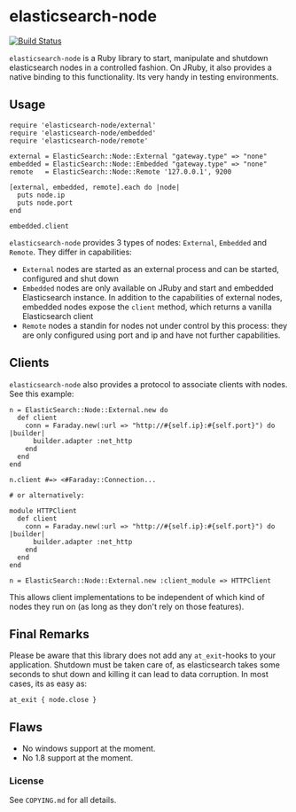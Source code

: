 # elasticsearch-node

[![Build Status](https://secure.travis-ci.org/Asquera/elasticsearch-node.png?branch=master)](http://travis-ci.org/Asquera/elasticsearch-node)

`elasticsearch-node` is a Ruby library to start, manipulate and shutdown elasticsearch nodes in a controlled fashion. On JRuby, it also provides a native binding to this functionality. Its very handy in testing environments.

## Usage

```
require 'elasticsearch-node/external'
require 'elasticsearch-node/embedded'
require 'elasticsearch-node/remote'

external = ElasticSearch::Node::External "gateway.type" => "none"
embedded = ElasticSearch::Node::Embedded "gateway.type" => "none"
remote   = ElasticSearch::Node::Remote '127.0.0.1', 9200

[external, embedded, remote].each do |node|
  puts node.ip
  puts node.port
end

embedded.client
```

`elasticsearch-node` provides 3 types of nodes: `External`, `Embedded` and `Remote`. They differ in capabilities:

* `External` nodes are started as an external process and can be started, configured and shut down
* `Embedded` nodes are only available on JRuby and start and embedded Elasticsearch instance. In addition to the capabilities of external nodes, embedded nodes expose the `client` method, which returns a vanilla Elasticsearch client
* `Remote` nodes a standin for nodes not under control by this process: they are only configured using port and ip and have not further capabilities.

## Clients

`elasticsearch-node` also provides a protocol to associate clients with nodes. See this example:

```
n = ElasticSearch::Node::External.new do
  def client
    conn = Faraday.new(:url => "http://#{self.ip}:#{self.port}") do |builder|
      builder.adapter :net_http
    end
  end
end

n.client #=> <#Faraday::Connection...

# or alternatively:

module HTTPClient
  def client
    conn = Faraday.new(:url => "http://#{self.ip}:#{self.port}") do |builder|
      builder.adapter :net_http
    end
  end
end

n = ElasticSearch::Node::External.new :client_module => HTTPClient
```

This allows client implementations to be independent of which kind of nodes they run on (as long as they don't rely on those features).

## Final Remarks

Please be aware that this library does not add any `at_exit`-hooks to your application. Shutdown must be taken care of, as elasticsearch takes some seconds to shut down and killing it can lead to data corruption. In most cases, its as easy as:

    at_exit { node.close }

## Flaws

* No windows support at the moment.
* No 1.8 support at the moment.

### License

See `COPYING.md` for all details.
